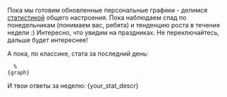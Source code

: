 Пока мы готовим обновленные персональные графики - делимся [статистикой](https://utterstep-public.fra1.cdn.digitaloceanspaces.com/poll-26-12.jpg) общего настроения. Пока наблюдаем спад по понедельникам (понимаем вас, ребята) и тенденцию роста в течение недели :) Интересно, что увидим на праздниках. Не переключайтесь, дальше будет интереснее!

А пока, по классике, стата за последний день:

```
  %
{graph}
```

И твои ответы за неделю:
{your_stat_descr}